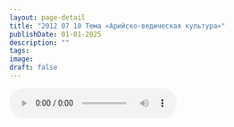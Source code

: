 ```yaml
---
layout: page-detail
title: "2012 07 10 Тема «Арийско-ведическая культура»"
publishDate: 01-01-2025
description: ""
tags:
image:
draft: false
---
```


<audio title=" - 2012 07 10 Тема «Арийско-ведическая культура».mp3" src="https://filer-api.advayta.org/v1.0/public/files/72753" controls=""></audio>

  
